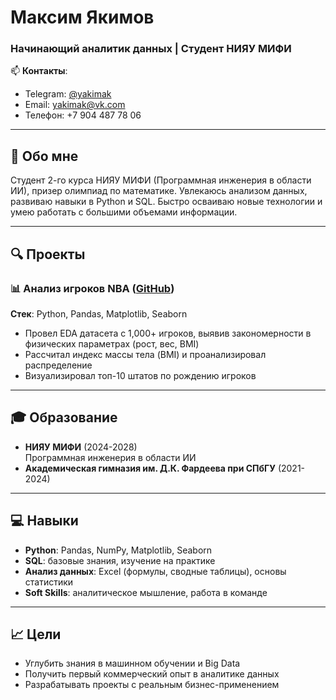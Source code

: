 # Максим Якимов  
### Начинающий аналитик данных | Студент НИЯУ МИФИ  

📫 **Контакты**:  
- Telegram: [@yakimak](https://t.me/yakimak)  
- Email: yakimak@vk.com  
- Телефон: +7 904 487 78 06  

---

## 🚀 Обо мне  
Студент 2-го курса НИЯУ МИФИ (Программная инженерия в области ИИ), призер олимпиад по математике. Увлекаюсь анализом данных, развиваю навыки в Python и SQL. Быстро осваиваю новые технологии и умею работать с большими объемами информации.  

---

## 🔍 Проекты  

### 📊 Анализ игроков NBA ([GitHub](https://github.com/yakimak/Analytics-NBA))  
**Стек**: Python, Pandas, Matplotlib, Seaborn  
- Провел EDA датасета с 1,000+ игроков, выявив закономерности в физических параметрах (рост, вес, BMI)  
- Рассчитал индекс массы тела (BMI) и проанализировал распределение  
- Визуализировал топ-10 штатов по рождению игроков  

---

## 🎓 Образование  
- **НИЯУ МИФИ** (2024-2028)  
  Программная инженерия в области ИИ  
- **Академическая гимназия им. Д.К. Фардеева при СПбГУ** (2021-2024)  

---

## 💻 Навыки  
- **Python**: Pandas, NumPy, Matplotlib, Seaborn  
- **SQL**: базовые знания, изучение на практике  
- **Анализ данных**: Excel (формулы, сводные таблицы), основы статистики  
- **Soft Skills**: аналитическое мышление, работа в команде  

---

## 📈 Цели  
- Углубить знания в машинном обучении и Big Data  
- Получить первый коммерческий опыт в аналитике данных  
- Разрабатывать проекты с реальным бизнес-применением  
